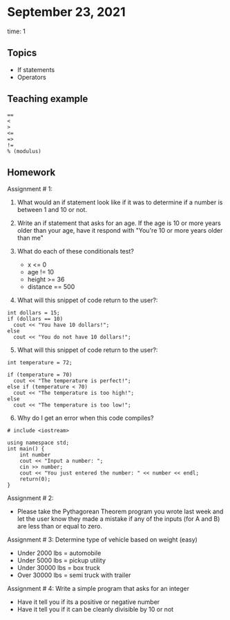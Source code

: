 # September 23, 2021
time: 1

## Topics
- If statements
- Operators

## Teaching example


```
==
<
>
<=
=>
!=
% (modulus)
```

## Homework
Assignment # 1:

1. What would an if statement look like if it was to determine if a number is between 1 and 10 or not.

2. Write an if statement that asks for an age. If the age is 10 or more years older than your age, have it respond with "You're 10 or more years older than me"

3. What do each of these conditionals test?
   - x <= 0
   - age != 10
   - height >= 36
   - distance == 500

4. What will this snippet of code return to the user?:

```
int dollars = 15;
if (dollars == 10)
  cout << "You have 10 dollars!";
else
  cout << "You do not have 10 dollars!";
```

5. What will this snippet of code return to the user?:

```
int temperature = 72;

if (temperature = 70)
  cout << "The temperature is perfect!"; 
else if (temperature < 70)
  cout << "The temperature is too high!";
else
  cout << "The temperature is too low!";
```

6. Why do I get an error when this code compiles?
   
```
# include <iostream>

using namespace std;
int main() {
    int number
    cout << "Input a number: ";
    cin >> number;
    cout << "You just entered the number: " << number << endl;
    return(0);
}
```

Assignment # 2:
- Please take the Pythagorean Theorem program you wrote last week and let the user know they made a mistake if any of the inputs (for A and B) are less than or equal to zero.

Assignment # 3:
Determine type of vehicle based on weight (easy)

- Under 2000 lbs = automobile
- Under 5000 lbs = pickup utility
- Under 30000 lbs = box truck
- Over 30000 lbs = semi truck with trailer

Assignment # 4:
Write a simple program that asks for an integer
- Have it tell you if its a positive or negative number
- Have it tell you if it can be cleanly divisible by 10 or not